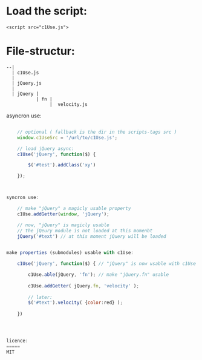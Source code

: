 
Load the script:
=====
    <script src="c1Use.js">

File-structur:
=====

    --|
      | c1Use.js
      |
      | jQuery.js
      |
      | jQuery | 
               | fn | 
                    |  velocity.js


asyncron use:

```javascript

    // optional ( fallback is the dir in the scripts-tags src )
    window.c1UseSrc = '/url/to/c1Use.js';

    // load jQuery async:
    c1Use('jQuery', function($) {

        $('#test').addClass('xy')

    });



syncron use:

    // make "jQuery" a magicly usable property 
    c1Use.addGetter(window, 'jQuery');

    // now, "jQuery" is magicly usable
    // the jQeury module is not loaded at this momenbt
    jQuery('#text') // at this moment jQuery will be loaded
    

make properties (submodules) usable with c1Use:

    c1Use('jQuery', function($) { // "jQuery" is now usable with c1Use

        c1Use.able(jQuery, 'fn'); // make "jQuery.fn" usable
        
        c1Use.addGetter( jQuery.fn, 'velocity' );
        
        // later:
        $('#text').velocity( {color:red} );
         
    })




licence:
=====
MIT


